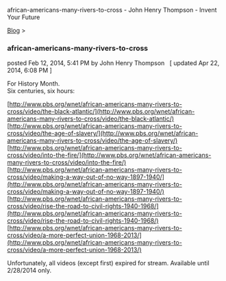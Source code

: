 african-americans-many-rivers-to-cross - John Henry Thompson - Invent Your Future   
    

[Blog](../z-blog-1.md)‎ > ‎

### african-americans-many-rivers-to-cross

posted Feb 12, 2014, 5:41 PM by John Henry Thompson   \[ updated Apr 22, 2014, 6:08 PM \]

For History Month.  
Six centuries, six hours:  
  
[http://www.pbs.org/wnet/african-americans-many-rivers-to-cross/video/the-black-atlantic/](http://www.pbs.org/wnet/african-americans-many-rivers-to-cross/video/the-black-atlantic/)  
[http://www.pbs.org/wnet/african-americans-many-rivers-to-cross/video/the-age-of-slavery/](http://www.pbs.org/wnet/african-americans-many-rivers-to-cross/video/the-age-of-slavery/)  
[http://www.pbs.org/wnet/african-americans-many-rivers-to-cross/video/into-the-fire/](http://www.pbs.org/wnet/african-americans-many-rivers-to-cross/video/into-the-fire/)  
[http://www.pbs.org/wnet/african-americans-many-rivers-to-cross/video/making-a-way-out-of-no-way-1897-1940/](http://www.pbs.org/wnet/african-americans-many-rivers-to-cross/video/making-a-way-out-of-no-way-1897-1940/)  
[http://www.pbs.org/wnet/african-americans-many-rivers-to-cross/video/rise-the-road-to-civil-rights-1940-1968/](http://www.pbs.org/wnet/african-americans-many-rivers-to-cross/video/rise-the-road-to-civil-rights-1940-1968/)  
[http://www.pbs.org/wnet/african-americans-many-rivers-to-cross/video/a-more-perfect-union-1968-2013/](http://www.pbs.org/wnet/african-americans-many-rivers-to-cross/video/a-more-perfect-union-1968-2013/)  
  

Unfortunately, all videos (except first) expired for stream. Available until 2/28/2014 only.  


